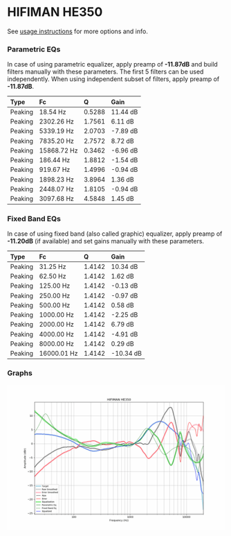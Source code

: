 # HIFIMAN HE350
See [usage instructions](https://github.com/jaakkopasanen/AutoEq#usage) for more options and info.

### Parametric EQs
In case of using parametric equalizer, apply preamp of **-11.87dB** and build filters manually
with these parameters. The first 5 filters can be used independently.
When using independent subset of filters, apply preamp of **-11.87dB**.

| Type    | Fc          |      Q | Gain     |
|:--------|:------------|:-------|:---------|
| Peaking | 18.54 Hz    | 0.5288 | 11.44 dB |
| Peaking | 2302.26 Hz  | 1.7561 | 6.11 dB  |
| Peaking | 5339.19 Hz  | 2.0703 | -7.89 dB |
| Peaking | 7835.20 Hz  | 2.7572 | 8.72 dB  |
| Peaking | 15868.72 Hz | 0.3462 | -6.96 dB |
| Peaking | 186.44 Hz   | 1.8812 | -1.54 dB |
| Peaking | 919.67 Hz   | 1.4996 | -0.94 dB |
| Peaking | 1898.23 Hz  | 3.8964 | 1.36 dB  |
| Peaking | 2448.07 Hz  | 1.8105 | -0.94 dB |
| Peaking | 3097.68 Hz  | 4.5848 | 1.45 dB  |

### Fixed Band EQs
In case of using fixed band (also called graphic) equalizer, apply preamp of **-11.20dB**
(if available) and set gains manually with these parameters.

| Type    | Fc          |      Q | Gain      |
|:--------|:------------|:-------|:----------|
| Peaking | 31.25 Hz    | 1.4142 | 10.34 dB  |
| Peaking | 62.50 Hz    | 1.4142 | 1.62 dB   |
| Peaking | 125.00 Hz   | 1.4142 | -0.13 dB  |
| Peaking | 250.00 Hz   | 1.4142 | -0.97 dB  |
| Peaking | 500.00 Hz   | 1.4142 | 0.58 dB   |
| Peaking | 1000.00 Hz  | 1.4142 | -2.25 dB  |
| Peaking | 2000.00 Hz  | 1.4142 | 6.79 dB   |
| Peaking | 4000.00 Hz  | 1.4142 | -4.91 dB  |
| Peaking | 8000.00 Hz  | 1.4142 | 0.29 dB   |
| Peaking | 16000.01 Hz | 1.4142 | -10.34 dB |

### Graphs
![](./HIFIMAN%20HE350.png)